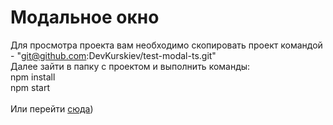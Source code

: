 <h1>Модальное окно</h1>

Для просмотра проекта вам необходимо скопировать проект командой - "git@github.com:DevKurskiev/test-modal-ts.git" <br />
Далее зайти в папку с проектом и выполнить команды: <br />
npm install <br />
npm start<br /><br />
Или перейти <a href="https://test-modal-ts.vercel.app/">сюда</a>)
